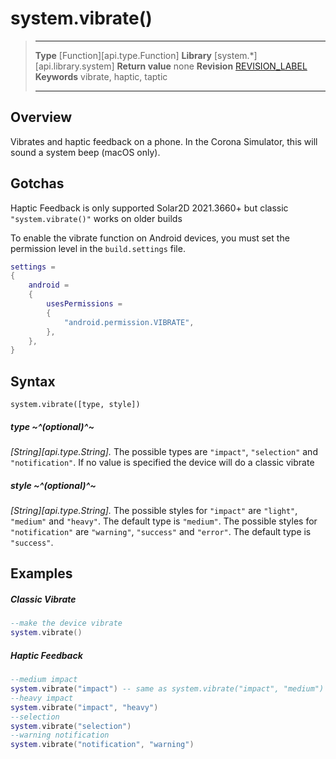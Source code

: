 # system.vibrate()

> --------------------- ------------------------------------------------------------------------------------------
> __Type__              [Function][api.type.Function]
> __Library__           [system.*][api.library.system]
> __Return value__      none
> __Revision__          [REVISION_LABEL](REVISION_URL)
> __Keywords__          vibrate, haptic, taptic
> --------------------- ------------------------------------------------------------------------------------------


## Overview

Vibrates and haptic feedback on a phone. In the Corona Simulator, this will sound a system beep (macOS&nbsp;only).

## Gotchas

Haptic Feedback is only supported Solar2D 2021.3660+ but classic `"system.vibrate()"` works on older builds 

To enable the vibrate function on Android devices, you must set the permission level in the `build.settings` file.

``````lua
settings =
{
    android =
    {
        usesPermissions =
        {
            "android.permission.VIBRATE",
        },
    },
}
``````

## Syntax

    system.vibrate([type, style])
	
##### type ~^(optional)^~
_[String][api.type.String]._ The possible types are `"impact"`, `"selection"` and `"notification"`. If no value is specified the device will do a classic vibrate

##### style ~^(optional)^~
_[String][api.type.String]._ The possible styles for `"impact"` are `"light"`, `"medium"` and `"heavy"`. The default type is `"medium"`. The possible styles for `"notification"` are `"warning"`, `"success"` and `"error"`. The default type is `"success"`. 



## Examples

##### Classic Vibrate
``````lua
--make the device vibrate
system.vibrate()
``````

##### Haptic Feedback
``````lua
--medium impact
system.vibrate("impact") -- same as system.vibrate("impact", "medium")
--heavy impact
system.vibrate("impact", "heavy") 
--selection
system.vibrate("selection")
--warning notification
system.vibrate("notification", "warning")
``````
